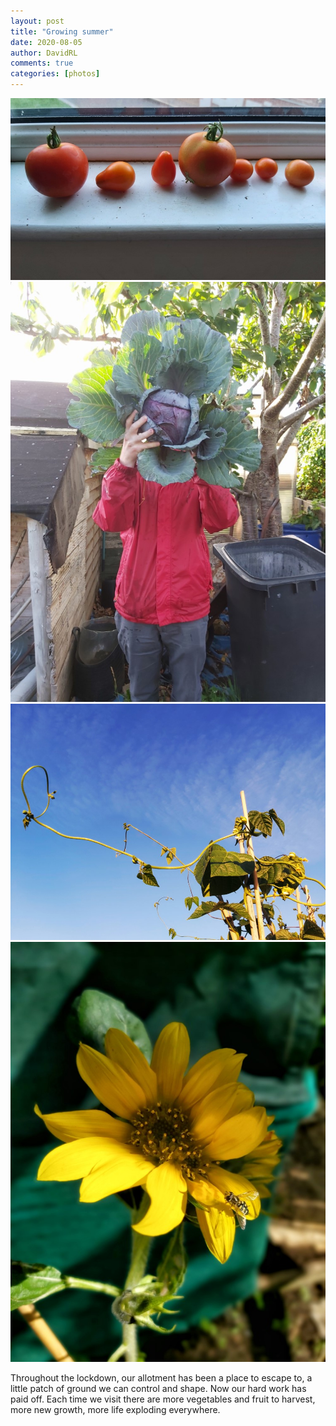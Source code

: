 ```yaml
---
layout: post
title: "Growing summer"
date: 2020-08-05
author: DavidRL
comments: true
categories: [photos]
---
```

<img src="/assets/images/articles/summer1.jpeg" class="responsive"><br>
<img src="/assets/images/articles/summer2.jpeg" class="responsive"><br>
<img src="/assets/images/articles/summer4.jpeg" class="responsive"><br>
<img src="/assets/images/articles/summer3.jpeg" class="responsive"><br>


Throughout the lockdown, our allotment has been a place to escape to, a little patch of ground we can control and shape. Now our hard work has paid off. Each time we visit there are more vegetables and fruit to harvest, more new growth, more life exploding everywhere.
